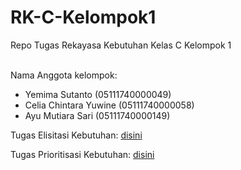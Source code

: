 # RK-C-Kelompok1
Repo Tugas Rekayasa Kebutuhan Kelas C Kelompok 1 </br> </br>

Nama Anggota kelompok: 
* Yemima Sutanto (05111740000049) 
* Celia Chintara Yuwine (05111740000058) 
* Ayu Mutiara Sari (05111740000149) </br>

Tugas Elisitasi Kebutuhan:
[disini](https://github.com/yemimasutanto/RK-C-Kelompok1/tree/master/Penugasan%20Elisitasi)

Tugas Prioritisasi Kebutuhan:
[disini](https://github.com/yemimasutanto/RK-C-Kelompok1/tree/master/Penugasan%20Prioritisasi%20(FP))

